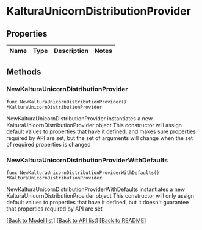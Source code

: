 # KalturaUnicornDistributionProvider

## Properties

Name | Type | Description | Notes
------------ | ------------- | ------------- | -------------

## Methods

### NewKalturaUnicornDistributionProvider

`func NewKalturaUnicornDistributionProvider() *KalturaUnicornDistributionProvider`

NewKalturaUnicornDistributionProvider instantiates a new KalturaUnicornDistributionProvider object
This constructor will assign default values to properties that have it defined,
and makes sure properties required by API are set, but the set of arguments
will change when the set of required properties is changed

### NewKalturaUnicornDistributionProviderWithDefaults

`func NewKalturaUnicornDistributionProviderWithDefaults() *KalturaUnicornDistributionProvider`

NewKalturaUnicornDistributionProviderWithDefaults instantiates a new KalturaUnicornDistributionProvider object
This constructor will only assign default values to properties that have it defined,
but it doesn't guarantee that properties required by API are set


[[Back to Model list]](../README.md#documentation-for-models) [[Back to API list]](../README.md#documentation-for-api-endpoints) [[Back to README]](../README.md)


